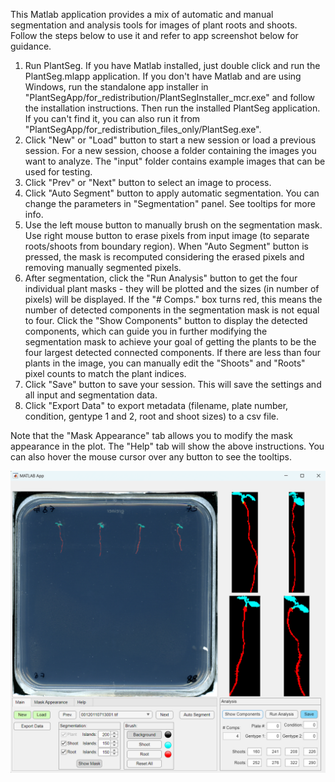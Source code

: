 This Matlab application provides a mix of automatic and manual segmentation and analysis tools for images of plant roots and shoots.
Follow the steps below to use it and refer to app screenshot below for guidance.

1. Run PlantSeg. If you have Matlab installed, just double click and run the PlantSeg.mlapp application. If you don't have Matlab and are using Windows, run the standalone app installer in "PlantSegApp/for_redistribution/PlantSegInstaller_mcr.exe" and follow the installation instructions. Then run the installed PlantSeg application. If you can't find it, you can also run it from "PlantSegApp/for_redistribution_files_only/PlantSeg.exe".
3. Click "New" or "Load" button to start a new session or load a previous session. For a new session, choose a folder containing the images you want to analyze. The "input" folder contains example images that can be used for testing.
4. Click "Prev" or "Next" button to select an image to process.
5. Click "Auto Segment" button to apply automatic segmentation. You can change the parameters in "Segmentation" panel. See tooltips for more info. 
6. Use the left mouse button to manually brush on the segmentation mask. Use right mouse button to erase pixels from input image (to separate roots/shoots from boundary region). When "Auto Segment" button is pressed, the mask is recomputed considering the erased pixels and removing manually segmented pixels.
7. After segmentation, click the "Run Analysis" button to get the four individual plant masks - they will be plotted and the sizes (in number of pixels) will be displayed. If the "# Comps." box turns red, this means the number of detected components in the segmentation mask is not equal to four. Click the "Show Components" button to display the detected components, which can guide you in further modifying the segmentation mask to achieve your goal of getting the plants to be the four largest detected connected components. If there are less than four plants in the image, you can manually edit the "Shoots" and "Roots" pixel counts to match the plant indices.
8. Click "Save" button to save your session. This will save the settings and all input and segmentation data.
9. Click "Export Data" to export metadata (filename, plate number, condition, gentype 1 and 2, root and shoot sizes) to a csv file.

Note that the "Mask Appearance" tab allows you to modify the mask appearance in the plot. The "Help" tab will show the above instructions.
You can also hover the mouse cursor over any button to see the tooltips.

![PlantSeg UI](archive/plantseg_ui.png?raw=true "PlantSeg UI")
